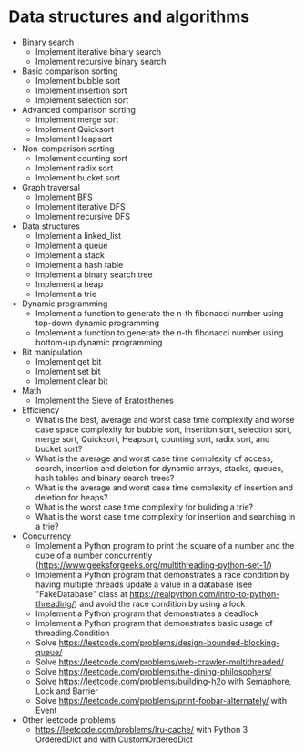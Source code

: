 # Data structures and algorithms

* Binary search
    * Implement iterative binary search
    * Implement recursive binary search
* Basic comparison sorting
    * Implement bubble sort
    * Implement insertion sort
    * Implement selection sort
* Advanced comparison sorting
    * Implement merge sort
    * Implement Quicksort
    * Implement Heapsort
* Non-comparison sorting
    * Implement counting sort
    * Implement radix sort
    * Implement bucket sort
* Graph traversal
    * Implement BFS
    * Implement iterative DFS
    * Implement recursive DFS
* Data structures
    * Implement a linked_list
    * Implement a queue
    * Implement a stack
    * Implement a hash table
    * Implement a binary search tree
    * Implement a heap
    * Implement a trie
* Dynamic programming
    * Implement a function to generate the n-th fibonacci number using top-down dynamic programming
    * Implement a function to generate the n-th fibonacci number using bottom-up dynamic programming
* Bit manipulation
    * Implement get bit
    * Implement set bit
    * Implement clear bit
* Math
    * Implement the Sieve of Eratosthenes
* Efficiency
    * What is the best, average and worst case time complexity and worse case space complexity for bubble sort, insertion sort, selection sort, merge sort, Quicksort, Heapsort, counting sort, radix sort, and bucket sort?
    * What is the average and worst case time complexity of access, search, insertion and deletion for dynamic arrays, stacks, queues, hash tables and binary search trees?
    * What is the average and worst case time complexity of insertion and deletion for heaps?
    * What is the worst case time complexity for buliding a trie?
    * What is the worst case time complexity for insertion and searching in a trie?
* Concurrency
    * Implement a Python program to print the square of a number and the cube of a number concurrently (https://www.geeksforgeeks.org/multithreading-python-set-1/)
    * Implement a Python program that demonstrates a race condition by having multiple threads update a value in a database (see "FakeDatabase" class at https://realpython.com/intro-to-python-threading/) and avoid the race condition by using a lock
    * Implement a Python program that demonstrates a deadlock
    * Implement a Python program that demonstrates basic usage of threading.Condition
    * Solve https://leetcode.com/problems/design-bounded-blocking-queue/
    * Solve https://leetcode.com/problems/web-crawler-multithreaded/
    * Solve https://leetcode.com/problems/the-dining-philosophers/
    * Solve https://leetcode.com/problems/building-h2o with Semaphore, Lock and Barrier
    * Solve https://leetcode.com/problems/print-foobar-alternately/ with Event
* Other leetcode problems
    * https://leetcode.com/problems/lru-cache/ with Python 3 OrderedDict and with CustomOrderedDict